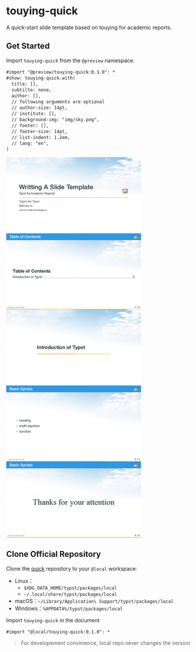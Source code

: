# touying-quick

A quick-start slide template based on touying for academic reports.

## Get Started

Import `touying-quick` from the `@preview` namespace.

```typst
#import "@preview/touying-quick:0.1.0": *
#show: touying-quick.with(
  title: [],
  subtilte: none,
  author: [],
  // following arguments are optional
  // author-size: 14pt,
  // institute: [],
  // background-img: "img/sky.png",
  // footer: [],
  // footer-size: 14pt,
  // list-indent: 1.2em,
  // lang: "en",
)
```

![example](0.1.0/thumbnail.png)

## Clone Official Repository

Clone the [quick](https://github.com/ivaquero/touying-quick) repository to your `@local` workspace:

- Linux：
  - `$XDG_DATA_HOME/typst/packages/local`
  - `~/.local/share/typst/packages/local`
- macOS：`~/Library/Application\ Support/typst/packages/local`
- Windows：`%APPDATA%/typst/packages/local`

Import `touying-quick` in the document

```typst
#import "@local/touying-quick:0.1.0": *
```

> For developement convinience, local repo never changes the version
